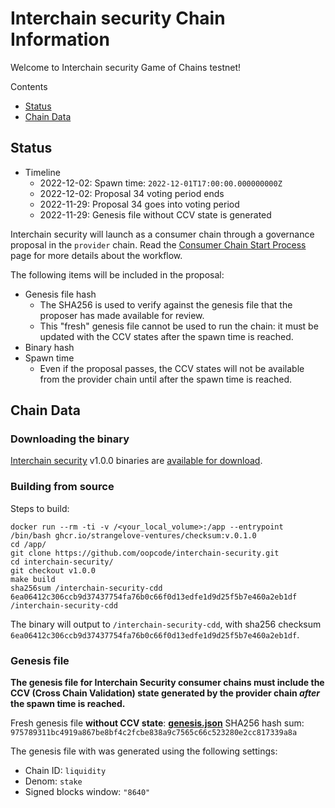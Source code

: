 # Interchain security Chain Information
Welcome to Interchain security Game of Chains testnet!

Contents

* [Status](#status)
* [Chain Data](#chain-data)

## Status

* Timeline
  * 2022-12-02: Spawn time: `2022-12-01T17:00:00.000000000Z`
  * 2022-12-02: Proposal 34 voting period ends
  * 2022-11-29: Proposal 34 goes into voting period
  * 2022-11-29: Genesis file without CCV state is generated

Interchain security will launch as a consumer chain through a governance proposal in the `provider` chain. Read the [Consumer Chain Start Process](https://github.com/hyphacoop/ics-testnets/blob/main/docs/Consumer-Chain-Start-Process.md#consumer-chain-start-process) page for more details about the workflow.

The following items will be included in the proposal:
* Genesis file hash
  * The SHA256 is used to verify against the genesis file that the proposer has made available for review.
  * This "fresh" genesis file cannot be used to run the chain: it must be updated with the CCV states after the spawn time is reached.
* Binary hash
* Spawn time
  * Even if the proposal passes, the CCV states will not be available from the provider chain until after the spawn time is reached.

## Chain Data

### Downloading the binary

[Interchain security](https://github.com/oopcode/interchain-security) v1.0.0 binaries are [available for download](https://github.com/p2p-org/ics-testnets-interchain-security/releases/tag/v1.0.0).

### Building from source

Steps to build:
```
docker run --rm -ti -v /<your_local_volume>:/app --entrypoint /bin/bash ghcr.io/strangelove-ventures/checksum:v.0.1.0
cd /app/
git clone https://github.com/oopcode/interchain-security.git
cd interchain-security/
git checkout v1.0.0
make build       
sha256sum /interchain-security-cdd
6ea06412c306ccb9d37437754fa76b0c66f0d13edfe1d9d25f5b7e460a2eb1df  /interchain-security-cdd
```

The binary will output to `/interchain-security-cdd`, with sha256 checksum `6ea06412c306ccb9d37437754fa76b0c66f0d13edfe1d9d25f5b7e460a2eb1df`.

### Genesis file

**The genesis file for Interchain Security consumer chains must include the CCV (Cross Chain Validation) state generated by the provider chain _after_ the spawn time is reached.**

Fresh genesis file **without CCV state**: **[genesis.json](genesis.json)** SHA256 hash sum: `975789311bc4919a867be8bf4c2fcbe838a9c7565c66c523280e2cc817339a8a`

The genesis file with was generated using the following settings:

* Chain ID: `liquidity`
* Denom: `stake`
* Signed blocks window: `"8640"`

